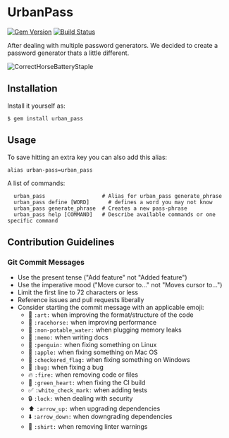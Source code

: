 # UrbanPass
[![Gem Version](https://badge.fury.io/rb/urban_pass.svg)](http://badge.fury.io/rb/urban_pass) [![Build Status](https://travis-ci.org/enilsen16/urban_pass.svg?branch=master)](https://travis-ci.org/enilsen16/urban_pass)

After dealing with multiple password generators. We decided to create a password generator thats a little different.

![CorrectHorseBatteryStaple](http://i.imgur.com/T9PApGP.png)


## Installation

Install it yourself as:

    $ gem install urban_pass

## Usage

To save hitting an extra key you can also add this alias:

```
alias urban-pass=urban_pass
```

A list of commands:

```
  urban_pass                  # Alias for urban_pass generate_phrase
  urban_pass define [WORD]      # defines a word you may not know
  urban_pass generate_phrase  # Creates a new pass-phrase
  urban_pass help [COMMAND]   # Describe available commands or one specific command
```

## Contribution Guidelines

### Git Commit Messages

* Use the present tense ("Add feature" not "Added feature")
* Use the imperative mood ("Move cursor to..." not "Moves cursor to...")
* Limit the first line to 72 characters or less
* Reference issues and pull requests liberally
* Consider starting the commit message with an applicable emoji:
    * :art: `:art:` when improving the format/structure of the code
    * :racehorse: `:racehorse:` when improving performance
    * :non-potable_water: `:non-potable_water:` when plugging memory leaks
    * :memo: `:memo:` when writing docs
    * :penguin: `:penguin:` when fixing something on Linux
    * :apple: `:apple:` when fixing something on Mac OS
    * :checkered_flag: `:checkered_flag:` when fixing something on Windows
    * :bug: `:bug:` when fixing a bug
    * :fire: `:fire:` when removing code or files
    * :green_heart: `:green_heart:` when fixing the CI build
    * :white_check_mark: `:white_check_mark:` when adding tests
    * :lock: `:lock:` when dealing with security
    * :arrow_up: `:arrow_up:` when upgrading dependencies
    * :arrow_down: `:arrow_down:` when downgrading dependencies
    * :shirt: `:shirt:` when removing linter warnings
